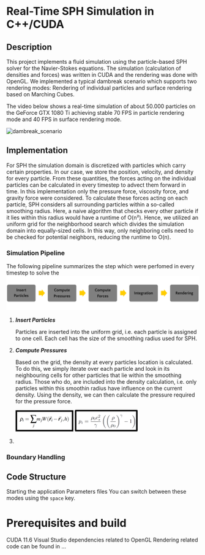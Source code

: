 # Real-Time SPH Simulation in C++/CUDA

## Description
This project implements a fluid simulation using the particle-based SPH solver for the Navier-Stokes equations.
The simulation (calculation of densities and forces) was written in CUDA and the rendering was done with OpenGL.
We implemented a typical dambreak scenario which supports two rendering modes: Rendering of individual particles and surface rendering based on Marching Cubes. 

The video below shows a real-time simulation of about 50.000 particles on the GeForce GTX 1080 Ti achieving stable 70 FPS in particle rendering mode and 40 FPS in surface rendering mode.

<img src="visualization/dambreak.gif" alt="dambreak_scenario" width="1000"/>


## Implementation
For SPH the simulation domain is discretized with particles which carry certain properties. In our case, we store the position, velocity, and density for every particle.
From these quantities, the forces acting on the individual particles can be calculated in every timestep to advect them forward in time.
In this implementation only the pressure force, viscosity force, and gravity force were considered. 
To calculate these forces acting on each particle, SPH considers all surrounding particles within a so-called smoothing radius.
Here, a naive algorithm that checks every other particle if it lies within this radius would have a runtime of O(n²).
Hence, we utilized an uniform grid for the neighborhood search which divides the simulation domain into equally-sized cells. In this way, only neighboring cells need to be checked for potential neighbors, reducing the runtime to O(n).
### Simulation Pipeline
The following pipeline summarizes the step which were perfomed in every timestep to solve the 
![simulation_pipeline](visualization/simulation_pipeline.png)

1. ***Insert Particles***

    Particles are inserted into the uniform grid, i.e. each particle is assigned to one cell. Each cell has the size of the smoothing radius used for SPH.

2. ***Compute Pressures***
   
    Based on the grid, the density at every particles location is calculated. To do this, we simply iterate over each particle and look in its neighbouring cells for other particles that lie within the smoothing radius. Those who do, are included into the density calculation, i.e. only particles within this smoothin radius have influence on the current density. Using the density, we can then calculate the pressure required for the pressure force.

    ![density_formula](visualization/density.png) ![pressure_formula](visualization/pressure_calculation.png)

1. 

### Boundary Handling

## Code Structure
Starting the application
Parameters files
You can switch between these modes using the `space` key.


# Prerequisites and build
CUDA 11.6
Visual Studio
dependencies related to OpenGL
Rendering related code can be found in ... 